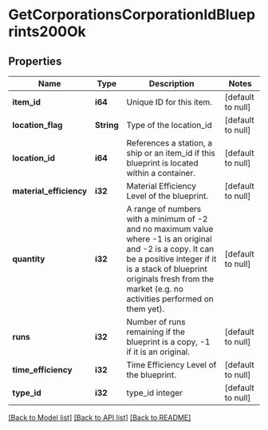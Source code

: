 # GetCorporationsCorporationIdBlueprints200Ok

## Properties
Name | Type | Description | Notes
------------ | ------------- | ------------- | -------------
**item_id** | **i64** | Unique ID for this item. | [default to null]
**location_flag** | **String** | Type of the location_id | [default to null]
**location_id** | **i64** | References a station, a ship or an item_id if this blueprint is located within a container. | [default to null]
**material_efficiency** | **i32** | Material Efficiency Level of the blueprint. | [default to null]
**quantity** | **i32** | A range of numbers with a minimum of -2 and no maximum value where -1 is an original and -2 is a copy. It can be a positive integer if it is a stack of blueprint originals fresh from the market (e.g. no activities performed on them yet). | [default to null]
**runs** | **i32** | Number of runs remaining if the blueprint is a copy, -1 if it is an original. | [default to null]
**time_efficiency** | **i32** | Time Efficiency Level of the blueprint. | [default to null]
**type_id** | **i32** | type_id integer | [default to null]

[[Back to Model list]](../README.md#documentation-for-models) [[Back to API list]](../README.md#documentation-for-api-endpoints) [[Back to README]](../README.md)


